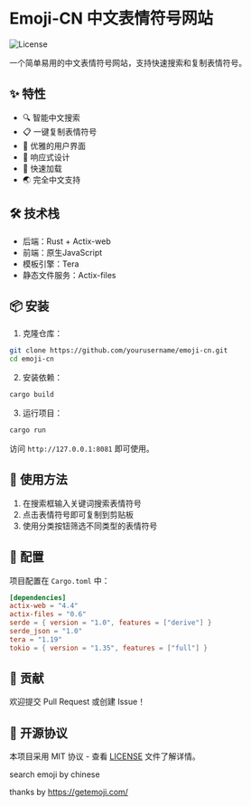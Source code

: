 # Emoji-CN 中文表情符号网站

![License](https://img.shields.io/badge/license-MIT-blue.svg)

一个简单易用的中文表情符号网站，支持快速搜索和复制表情符号。

## ✨ 特性

- 🔍 智能中文搜索
- 📋 一键复制表情符号
- 🎨 优雅的用户界面
- 📱 响应式设计
- 🚀 快速加载
- 🌏 完全中文支持

## 🛠️ 技术栈

- 后端：Rust + Actix-web
- 前端：原生JavaScript
- 模板引擎：Tera
- 静态文件服务：Actix-files

## 📦 安装

1. 克隆仓库：
```bash
git clone https://github.com/yourusername/emoji-cn.git
cd emoji-cn
```

2. 安装依赖：
```bash
cargo build
```

3. 运行项目：
```bash
cargo run
```

访问 `http://127.0.0.1:8081` 即可使用。

## 🎯 使用方法

1. 在搜索框输入关键词搜索表情符号
2. 点击表情符号即可复制到剪贴板
3. 使用分类按钮筛选不同类型的表情符号

## 🔧 配置

项目配置在 `Cargo.toml` 中：

```toml
[dependencies]
actix-web = "4.4"
actix-files = "0.6"
serde = { version = "1.0", features = ["derive"] }
serde_json = "1.0"
tera = "1.19"
tokio = { version = "1.35", features = ["full"] }
```

## 🤝 贡献

欢迎提交 Pull Request 或创建 Issue！

## 📝 开源协议

本项目采用 MIT 协议 - 查看 [LICENSE](LICENSE) 文件了解详情。

search emoji by chinese

thanks by https://getemoji.com/